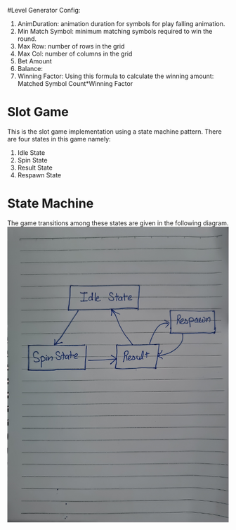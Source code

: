 #Level Generator Config: 
1. AnimDuration: animation duration for symbols for play falling animation.
2. Min Match Symbol: minimum matching symbols required to win the round.
3. Max Row: number of rows in the grid
4. Max Col: number of columns in the grid
5. Bet Amount
6. Balance:
7. Winning Factor: Using this formula to calculate the winning amount: Matched Symbol Count*Winning Factor


# Slot Game
This is the slot game implementation using a state machine pattern. There are four states in this game namely: 
1. Idle State
2. Spin State
3. Result State
4. Respawn State

# State Machine
The game transitions among these states are given in the following diagram.
![State Machine Diagram](/Screenshots/IMG20240504005753.jpg)


